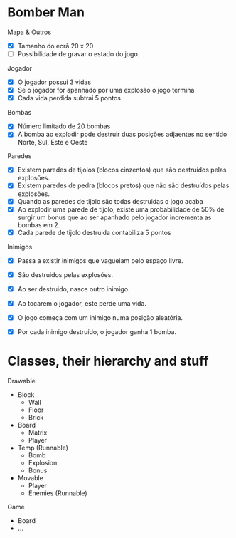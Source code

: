 # Bomber Man

Mapa & Outros
* [x] Tamanho do ecrã 20 x 20
* [ ] Possibilidade de gravar o estado do jogo.

Jogador
* [x] O jogador possui 3 vidas
* [x] Se o jogador for apanhado por uma explosão o jogo termina
* [x] Cada vida perdida subtrai 5 pontos

Bombas
* [x] Número limitado de 20 bombas
* [x] A bomba ao explodir pode destruir duas posições adjaentes no sentido Norte, Sul, Este e Oeste

Paredes
* [x] Existem paredes de tijolos (blocos  cinzentos) que são destruídos pelas explosões.
* [x] Existem paredes de pedra (blocos pretos) que não são destruídos pelas explosões.
* [x] Quando as paredes de tijolo são todas destruidas o jogo acaba
* [x] Ao explodir uma parede de tijolo,  existe uma probabilidade de 50% de surgir um bonus que ao ser apanhado pelo jogador incrementa as bombas em 2.
* [x] Cada parede de tijolo destruida contabiliza 5 pontos

Inimigos
* [x] Passa a existir inimigos que vagueiam pelo espaço livre.
* [x] São  destruidos pelas explosões.
* [x] Ao ser destruido, nasce outro inimigo.
* [x] Ao tocarem o jogador, este perde uma vida.
* [x] O jogo começa com um inimigo numa posição aleatória.
* [x] Por cada inimigo destruído, o jogador ganha 1 bomba.


# Classes, their hierarchy and stuff
Drawable
  * Block
    * Wall
    * Floor
    * Brick
  * Board
    * Matrix
    * Player
  * Temp (Runnable)
    * Bomb
    * Explosion
    * Bonus
  * Movable
    * Player
    * Enemies (Runnable)

Game
  * Board
  * ...